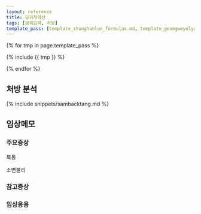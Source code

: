 ```yaml
---
layout: reference
title: 당귀작약산
tags: [금궤요략, 처방]
template_pass: [template_shanghanlun_formulas.md, template_geumgweyolyag_formulas.md, template_etc_formulas.md]
---
```


{% for tmp in page.template_pass %}

{% include {{ tmp }} %}

{% endfor %}

## 처방 분석

{% include snippets/sambacktang.md %}

## 임상메모



### 주요증상

복통

소변불리


### 참고증상


### 임상응용
